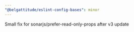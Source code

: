 ```yaml
---
"@belgattitude/eslint-config-bases": minor
---
```


Small fix for sonarjs/prefer-read-only-props after v3 update
